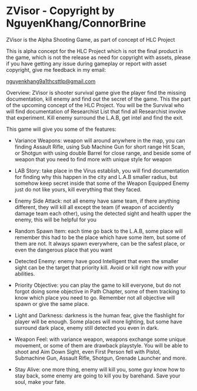 # ZVisor - Copyright by NguyenKhang/ConnorBrine
ZVisor is the Alpha Shooting Game, as part of concept of HLC Project

This is alpha concept for the HLC Project which is not the final product in the game, which is not the release as need for copyright with assets, please if you have getting any issue during gameplay or report with asset copyright, give me feedback in my email:

nguyenkhang9a1thcsttlp@gmail.com

Overview:
ZVisor is shooter survival game give the player find the missing documentation, kill enemy and find out the secret of the game. This the part of the upcoming concept of the HLC Project.
You will be the Survival who will find documentation of Researchist List that find all Researchist involve that experiment. Kill enemy surround the L.A.B, get intel and find the exit.

This game will give you some of the features:
- Variance Weapons: weapon will around anywhere in the map, you can finding Assault Rifle, using Sub Machine Gun for short range Hit Scan, or Shotgun with using double Barrel for close range, and beside some of weapon that you need to find more with unique style for weapon

- LAB Story: take place in the Virus establish, you will find documentation for finding why this happen in the city and L.A.B smaller radius, but somehow keep secret inside that some of the Weapon Equipped Enemy just do not like yours, kill everything that they faced.

- Enemy Side Attack: not all enemy have same team, if there anything different, they will kill all except the team (if weapon of accidently damage team each other), using the detected sight and health upper the enemy, this will be helpful for you

- Random Spawn Item: each time go back to the L.A.B, some place will remember this had to be the place which have some item, but some of them are not. It always spawn everywhere, can be the safest place, or even the dangerous place that you want

- Detected Enemy: enemy have good Intelligent that even the smaller sight can be the target that priority kill. Avoid or kill right now with your abilities.

- Priority Objective: you can play the game to kill everyone, but do not forgot doing some objective in Path Chapter, some of them tracking to know which place you need to go. Remember not all objective will spawn or give the same place.

- Light and Darkness: darkness is the human fear, give the flashlight for player will be enough. Some places will more lighting, but some have surround dark place, enemy still detected you even in dark.

- Weapon Feel: with variance weapon, weapons exchange some unique movement, or some of them are drawback playstyle. You will be able to shoot and Aim Down Sight, even First Person fell with Pistol, Submachine Gun, Assault Rifle, Shotgun, Grenade Launcher and more.

- Stay Alive: one more thing, enemy will kill you, some guy know how to stay back, some enemy are going to kill you by barehand. Save your soul, make your fate.
